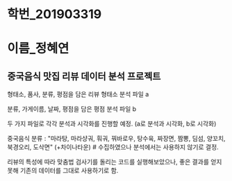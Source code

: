# 학번_201903319
# 이름_정혜연
## 중국음식 맛집 리뷰 데이터 분석 프로젝트

형태소, 품사, 분류, 평점을 담은 리뷰 형태소 분석 파일 a

분류, 가게이름, 날짜, 평점을 담은 평점 분석 파일 b

두 가지 파일로 각각 분석과 시각화를 진행할 예정. (a로 분석과 시각화, b로 시각화)


중국음식 분류 : "마라탕, 마라샹궈, 훠궈, 꿔바로우, 탕수육, 짜장면, 짬뽕, 딤섬, 양꼬치, 북경오리, 도삭면" 
(+차이나타운) # 수집하였으나 분석에서는 사용하지 않기로 결정.


리뷰의 특성에 따라 맞춤법 검사기를 돌리는 코드를 실행해보았으나,
좋은 결과를 얻지 못해 기존의 데이터를 그대로 사용하기로 함.
